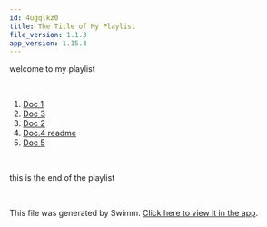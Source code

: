 ```yaml
---
id: 4ugqlkz0
title: The Title of My Playlist
file_version: 1.1.3
app_version: 1.15.3
---
```


<!-- Intro - Do not remove this comment -->
welcome to my playlist

<br/>

<!-- Steps - Do not remove this comment -->
1. [Doc 1](doc-1.y98xoytr.sw.md)
2. [Doc 3](doc-3.tngjmzcv.sw.md)
3. [Doc 2](doc-2.ufg2xzd4.sw.md)
4. [Doc.4 readme](README.md)
5. [Doc 5](doc-5.3rgf02r8.sw.md)


<br/>

<!-- Summary - Do not remove this comment -->
this is the end of the playlist

<br/>

This file was generated by Swimm. [Click here to view it in the app](https://swimm-web-app.web.app/repos/Z2l0aHViJTNBJTNBZWNvbW0lM0ElM0Ftb3NoaWtzd2ltbQ==/playlists/4ugqlkz0).
